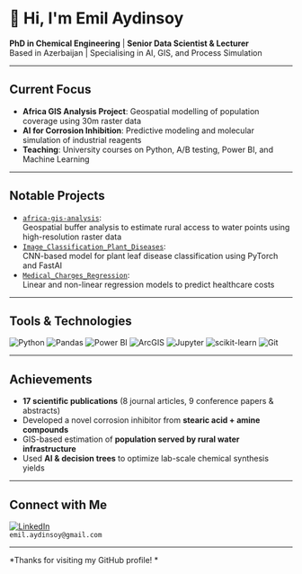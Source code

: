 # 👋 Hi, I'm Emil Aydinsoy

 **PhD in Chemical Engineering** |  **Senior Data Scientist & Lecturer**  
 Based in Azerbaijan |  Specialising in AI, GIS, and Process Simulation  

---

##  Current Focus
-  **Africa GIS Analysis Project**: Geospatial modelling of population coverage using 30m raster data  
-  **AI for Corrosion Inhibition**: Predictive modeling and molecular simulation of industrial reagents  
-  **Teaching**: University courses on Python, A/B testing, Power BI, and Machine Learning  

---

##  Notable Projects
- [`africa-gis-analysis`](https://github.com/Uptime-Global/africa-gis-analysis):  
  Geospatial buffer analysis to estimate rural access to water points using high-resolution raster data  
- [`Image_Classification_Plant_Diseases`](https://github.com/Emil-Aydinsoy/Image_Classification_Plant_Diseases):  
  CNN-based model for plant leaf disease classification using PyTorch and FastAI  
- [`Medical_Charges_Regression`](https://github.com/Emil-Aydinsoy/Medical_charges_regression):  
  Linear and non-linear regression models to predict healthcare costs  

---

##  Tools & Technologies
![Python](https://img.shields.io/badge/Python-3776AB?style=for-the-badge&logo=python&logoColor=white)
![Pandas](https://img.shields.io/badge/Pandas-150458?style=for-the-badge&logo=pandas)
![Power BI](https://img.shields.io/badge/PowerBI-F2C811?style=for-the-badge&logo=powerbi&logoColor=black)
![ArcGIS](https://img.shields.io/badge/ArcGIS-0077C2?style=for-the-badge)
![Jupyter](https://img.shields.io/badge/Jupyter-F37626?style=for-the-badge&logo=Jupyter)
![scikit-learn](https://img.shields.io/badge/Scikit--Learn-F7931E?style=for-the-badge&logo=scikit-learn)
![Git](https://img.shields.io/badge/Git-F05032?style=for-the-badge&logo=git&logoColor=white)

---

##  Achievements
-  **17 scientific publications** (8 journal articles, 9 conference papers & abstracts)  
-  Developed a novel corrosion inhibitor from **stearic acid + amine compounds**  
-  GIS-based estimation of **population served by rural water infrastructure**  
-  Used **AI & decision trees** to optimize lab-scale chemical synthesis yields  

---

##  Connect with Me
[![LinkedIn](https://img.shields.io/badge/LinkedIn-EmilAydinsoy-blue?style=flat-square&logo=linkedin)](https://linkedin.com/in/EmilAydinsoy)  
 `emil.aydinsoy@gmail.com`

---

*Thanks for visiting my GitHub profile! *
